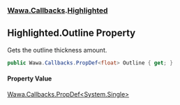 ### [Wawa.Callbacks](Wawa.Callbacks.md 'Wawa.Callbacks').[Highlighted](Highlighted.md 'Wawa.Callbacks.Highlighted')

## Highlighted.Outline Property

Gets the outline thickness amount.

```csharp
public Wawa.Callbacks.PropDef<float> Outline { get; }
```

#### Property Value
[Wawa.Callbacks.PropDef&lt;](PropDef{T}.md 'Wawa.Callbacks.PropDef<T>')[System.Single](https://docs.microsoft.com/en-us/dotnet/api/System.Single 'System.Single')[&gt;](PropDef{T}.md 'Wawa.Callbacks.PropDef<T>')